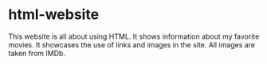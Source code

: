 # html-website

This website is all about using HTML. It shows information about my favorite movies. It showcases the use of links and images in the site. All images are taken from IMDb.
